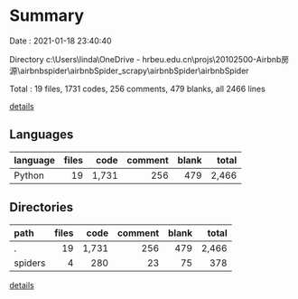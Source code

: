 # Summary

Date : 2021-01-18 23:40:40

Directory c:\Users\linda\OneDrive - hrbeu.edu.cn\projs\20102500-Airbnb房源\airbnbspider\airbnbSpider_scrapy\airbnbSpider\airbnbSpider

Total : 19 files,  1731 codes, 256 comments, 479 blanks, all 2466 lines

[details](details.md)

## Languages
| language | files | code | comment | blank | total |
| :--- | ---: | ---: | ---: | ---: | ---: |
| Python | 19 | 1,731 | 256 | 479 | 2,466 |

## Directories
| path | files | code | comment | blank | total |
| :--- | ---: | ---: | ---: | ---: | ---: |
| . | 19 | 1,731 | 256 | 479 | 2,466 |
| spiders | 4 | 280 | 23 | 75 | 378 |

[details](details.md)